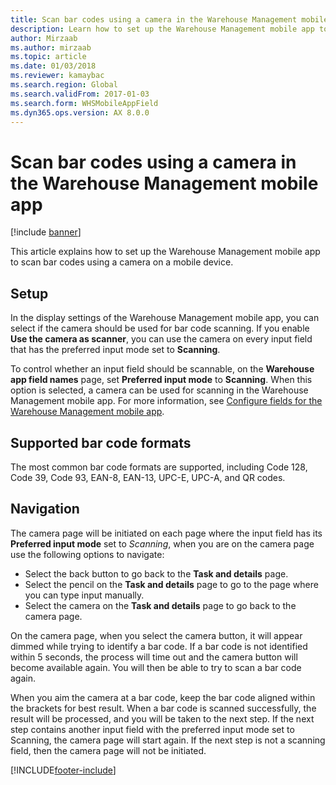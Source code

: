 ```yaml
---
title: Scan bar codes using a camera in the Warehouse Management mobile app
description: Learn how to set up the Warehouse Management mobile app to scan bar codes using a camera on a mobile device, including an outline on supported bar code formats. 
author: Mirzaab
ms.author: mirzaab
ms.topic: article
ms.date: 01/03/2018
ms.reviewer: kamaybac
ms.search.region: Global
ms.search.validFrom: 2017-01-03
ms.search.form: WHSMobileAppField
ms.dyn365.ops.version: AX 8.0.0
---
```


# Scan bar codes using a camera in the Warehouse Management mobile app

[!include [banner](../includes/banner.md)]

This article explains how to set up the Warehouse Management mobile app to scan bar codes using a camera on a mobile device.

## Setup

In the display settings of the Warehouse Management mobile app, you can select if the camera should be used for bar code scanning. If you enable **Use the camera as scanner**, you can use the camera on every input field that has the preferred input mode set to **Scanning**.

To control whether an input field should be scannable, on the **Warehouse app field names** page, set **Preferred input mode** to **Scanning**. When this option is selected, a camera can be used for scanning in the Warehouse Management mobile app. For more information, see [Configure fields for the Warehouse Management mobile app](configure-app-field-names-priorities-warehouse.md).

## Supported bar code formats

The most common bar code formats are supported, including Code 128, Code 39, Code 93, EAN-8, EAN-13, UPC-E, UPC-A, and QR codes.

## Navigation

The camera page will be initiated on each page where the input field has its **Preferred input mode** set to *Scanning*, when you are on the camera page use the following options to navigate:

- Select the back button to go back to the **Task and details** page.
- Select the pencil on the **Task and details** page to go to the page where you can type input manually.
- Select the camera on the **Task and details** page to go back to the camera page.

On the camera page, when you select the camera button, it will appear dimmed while trying to identify a bar code. If a bar code is not identified within 5 seconds, the process will time out and the camera button will become available again. You will then be able to try to scan a bar code again.

When you aim the camera at a bar code, keep the bar code aligned within the brackets for best result. When a bar code is scanned successfully, the result will be processed, and you will be taken to the next step. If the next step contains another input field with the preferred input mode set to Scanning, the camera page will start again. If the next step is not a scanning field, then the camera page will not be initiated.



[!INCLUDE[footer-include](../../includes/footer-banner.md)]